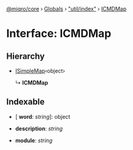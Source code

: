 [@miqro/core](../README.md) › [Globals](../globals.md) › ["util/index"](../modules/_util_index_.md) › [ICMDMap](_util_index_.icmdmap.md)

# Interface: ICMDMap

## Hierarchy

* [ISimpleMap](_index_.isimplemap.md)‹object›

  ↳ **ICMDMap**

## Indexable

* \[ **word**: *string*\]: object

* **description**: *string*

* **module**: *string*

